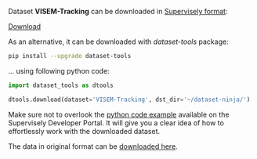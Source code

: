 Dataset **VISEM-Tracking** can be downloaded in [Supervisely format](https://developer.supervisely.com/api-references/supervisely-annotation-json-format):

 [Download](https://assets.supervisely.com/remote/eyJsaW5rIjogInMzOi8vc3VwZXJ2aXNlbHktZGF0YXNldHMvMzQzMV9WSVNFTS1UcmFja2luZy92aXNlbXRyYWNraW5nLURhdGFzZXROaW5qYS50YXIiLCAic2lnIjogIlArSGlqTnhMdm5zaEZBd3RMeUsraFRNN09oUGVBN29ETHVQdk9ZNGd0M1U9In0=?response-content-disposition=attachment%3B%20filename%3D%22visemtracking-DatasetNinja.tar%22)

As an alternative, it can be downloaded with *dataset-tools* package:
``` bash
pip install --upgrade dataset-tools
```

... using following python code:
``` python
import dataset_tools as dtools

dtools.download(dataset='VISEM-Tracking', dst_dir='~/dataset-ninja/')
```
Make sure not to overlook the [python code example](https://developer.supervisely.com/getting-started/python-sdk-tutorials/iterate-over-a-local-project) available on the Supervisely Developer Portal. It will give you a clear idea of how to effortlessly work with the downloaded dataset.

The data in original format can be [downloaded here](https://zenodo.org/records/7293726/files/VISEM-Tracking.zip?download=1).